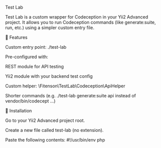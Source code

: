 Test Lab

Test Lab is a custom wrapper for Codeception
 in your Yii2 Advanced project.
It allows you to run Codeception commands (like generate:suite, run, etc.) using a simpler custom entry file.

📌 Features

Custom entry point: ./test-lab

Pre-configured with:

REST module for API testing

Yii2 module with your backend test config

Custom helper: \Fitenson\TestLab\Codeception\ApiHelper

Shorter commands (e.g. ./test-lab generate:suite api instead of vendor/bin/codecept ...)

🚀 Installation

Go to your Yii2 Advanced project root.

Create a new file called test-lab (no extension).

Paste the following contents: 
#!/usr/bin/env php
<?php

// point to composer autoload
require __DIR__ . '/vendor/autoload.php';

// forward the arguments to Codeception
$argv = $_SERVER['argv'];

// Replace "test-lab" with "codecept" in arguments
$argv[0] = 'codecept';

// Run Codeception binary
require __DIR__ . '/vendor/codeception/codeception/app.php';


⚙️ Configuration
Create or update your codeception.yml (or per-suite config) with:
actor: ApiTester
modules:
  enabled:
    - REST:
        url: http://backend.test/          # base URL to your backend app
        depends: PhpBrowser
    - Yii2:
        configFile: 'backend/config/test.php'  # adjust path if needed
    - \Fitenson\TestLab\Codeception\ApiHelper  # custom helper
